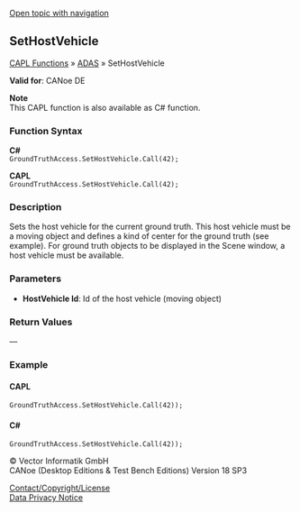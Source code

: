 [Open topic with navigation](../../../../../CANoeDEFamily.htm#Topics/CAPLFunctions/ADAS/Functions/CAPLfunctionSetHostVehicle.md)

## SetHostVehicle

[CAPL Functions](../../CAPLfunctions.md) » [ADAS](../CAPLfunctionsADASOverview.md) » SetHostVehicle

**Valid for**: CANoe DE

**Note**  
This CAPL function is also available as C# function.

### Function Syntax

**C#**  
`GroundTruthAccess.SetHostVehicle.Call(42);`

**CAPL**  
`GroundTruthAccess.SetHostVehicle.Call(42);`

### Description

Sets the host vehicle for the current ground truth. This host vehicle must be a moving object and defines a kind of center for the ground truth (see example). For ground truth objects to be displayed in the Scene window, a host vehicle must be available.

### Parameters

- **HostVehicle Id**: Id of the host vehicle (moving object)

### Return Values

—

### Example

#### CAPL

```plaintext
GroundTruthAccess.SetHostVehicle.Call(42));
```

#### C#

```plaintext
GroundTruthAccess.SetHostVehicle.Call(42));
```

© Vector Informatik GmbH  
CANoe (Desktop Editions & Test Bench Editions) Version 18 SP3

[Contact/Copyright/License](../../../Shared/ContactCopyrightLicense.md)  
[Data Privacy Notice](https://www.vector.com/int/en/company/get-info/privacy-policy/)